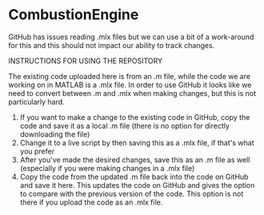 # CombustionEngine

GitHub has issues reading .mlx files but we can use a bit of a work-around for this and this should not impact our ability to track changes. 

INSTRUCTIONS FOR USING THE REPOSITORY

The existing code uploaded here is from an .m file, while the code we are working on in MATLAB is a .mlx file. In order to use GitHub it looks like we need to convert between .m and .mlx when making changes, but this is not particularly hard. 

1. If you want to make a change to the existing code in GitHub, copy the code and save it as a local .m file (there is no option for directly downloading the file)
2. Change it to a live script by then saving this as a .mlx file, if that's what you prefer
3. After you've made the desired changes, save this as an .m file as well (especially if you were making changes in a .mlx file)
4. Copy the code from the updated .m file back into the code on GitHub and save it here. This updates the code on GitHub and gives the option to compare with the previous version of the code. This option is not there if you upload the code as an .mlx file. 
